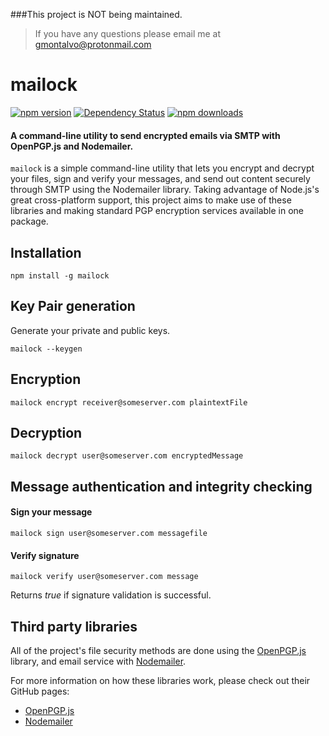 ###This project is NOT being maintained.
> If you have any questions please email me at [gmontalvo@protonmail.com](mailto:gmontalvo@protonmail.com)

# mailock

[![npm version](https://img.shields.io/npm/v/mailock.svg?style=flat)](https://www.npmjs.com/package/mailock) 
[![Dependency Status](https://david-dm.org/gmontalvoriv/mailock.svg)](https://www.npmjs.com/package/mailock)
[![npm downloads](https://img.shields.io/npm/dt/mailock.svg?style=flat)](https://www.npmjs.com/package/mailock)

#### A command-line utility to send encrypted emails via SMTP with OpenPGP.js and Nodemailer.
`mailock` is a simple command-line utility that lets you encrypt and decrypt your files, sign and verify your messages, and send out content securely through SMTP using the Nodemailer library. Taking advantage of Node.js's great cross-platform support, this project aims to make use of these libraries and making standard PGP encryption services available in one package.

## Installation

`npm install -g mailock`

## Key Pair generation

Generate your private and public keys.

`mailock --keygen`

## Encryption

`mailock encrypt receiver@someserver.com plaintextFile`

## Decryption

`mailock decrypt user@someserver.com encryptedMessage`

## Message authentication and integrity checking

#### Sign your message

`mailock sign user@someserver.com messagefile`

#### Verify signature

`mailock verify user@someserver.com message`

Returns _true_ if signature validation is successful.

## Third party libraries

All of the project's file security methods are done using the [OpenPGP.js](http://openpgpjs.org) library, and email service with [Nodemailer](http://nodemailer.com/).

For more information on how these libraries work, please check out their GitHub pages:

* [OpenPGP.js](https://github.com/openpgpjs/openpgpjs)
* [Nodemailer](https://github.com/andris9/Nodemailer)
